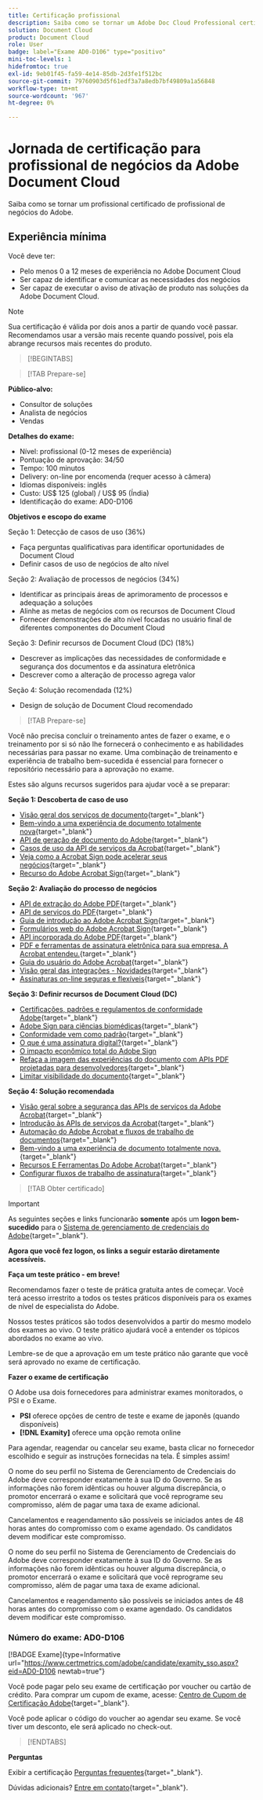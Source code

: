 ```yaml
---
title: Certificação profissional
description: Saiba como se tornar um Adobe Doc Cloud Professional certificado.
solution: Document Cloud
product: Document Cloud
role: User
badge: label="Exame AD0-D106" type="positivo"
mini-toc-levels: 1
hidefromtoc: true
exl-id: 9eb01f45-fa59-4e14-85db-2d3fe1f512bc
source-git-commit: 79760903d5f61edf3a7a8edb7bf49809a1a56848
workflow-type: tm+mt
source-wordcount: '967'
ht-degree: 0%

---
```


# Jornada de certificação para profissional de negócios da Adobe Document Cloud

Saiba como se tornar um profissional certificado de profissional de negócios do Adobe.

## Experiência mínima

Você deve ter:

* Pelo menos 0 a 12 meses de experiência no Adobe Document Cloud
* Ser capaz de identificar e comunicar as necessidades dos negócios
* Ser capaz de executar o aviso de ativação de produto nas soluções da Adobe Document Cloud.

>[!NOTE]
>
>Sua certificação é válida por dois anos a partir de quando você passar. Recomendamos usar a versão mais recente quando possível, pois ela abrange recursos mais recentes do produto.

>[!BEGINTABS]

>[!TAB Prepare-se]

**Público-alvo:**

* Consultor de soluções
* Analista de negócios
* Vendas

**Detalhes do exame:**

* Nível: profissional (0-12 meses de experiência)
* Pontuação de aprovação: 34/50
* Tempo: 100 minutos
* Delivery: on-line por encomenda (requer acesso à câmera)
* Idiomas disponíveis: inglês
* Custo: US$ 125 (global) / US$ 95 (Índia)
* Identificação do exame: AD0-D106

**Objetivos e escopo do exame**

Seção 1: Detecção de casos de uso (36%)

* Faça perguntas qualificativas para identificar oportunidades de Document Cloud
* Definir casos de uso de negócios de alto nível

Seção 2: Avaliação de processos de negócios (34%)

* Identificar as principais áreas de aprimoramento de processos e adequação a soluções
* Alinhe as metas de negócios com os recursos de Document Cloud
* Fornecer demonstrações de alto nível focadas no usuário final de diferentes componentes do Document Cloud

Seção 3: Definir recursos de Document Cloud (DC) (18%)

* Descrever as implicações das necessidades de conformidade e segurança dos documentos e da assinatura eletrônica
* Descrever como a alteração de processo agrega valor

Seção 4: Solução recomendada (12%)

* Design de solução de Document Cloud recomendado

>[!TAB Prepare-se]

Você não precisa concluir o treinamento antes de fazer o exame, e o treinamento por si só não lhe fornecerá o conhecimento e as habilidades necessárias para passar no exame. Uma combinação de treinamento e experiência de trabalho bem-sucedida é essencial para fornecer o repositório necessário para a aprovação no exame.

Estes são alguns recursos sugeridos para ajudar você a se preparar:

**Seção 1: Descoberta de caso de uso**

* [Visão geral dos serviços de documento](https://developer.adobe.com/document-services/docs/overview/){target="_blank"}
* [Bem-vindo a uma experiência de documento totalmente nova](https://www.adobe.com/documentcloud.html){target="_blank"}
* [API de geração de documento do Adobe](https://developer.adobe.com/document-services/apis/doc-generation){target="_blank"}
* [Casos de uso da API de serviços da Acrobat](https://developer.adobe.com/document-services/use-cases/agreements-and-contracts/legal-contracts/){target="_blank"}
* [Veja como a Acrobat Sign pode acelerar seus negócios](https://www.adobe.com/sign.html){target="_blank"}
* [Recurso do Adobe Acrobat Sign](https://www.adobe.com/sign/features.html){target="_blank"}

**Seção 2: Avaliação do processo de negócios**

* [API de extração do Adobe PDF](https://developer.adobe.com/document-services/apis/pdf-extract/){target="_blank"}
* [API de serviços do PDF](https://developer.adobe.com/document-services/docs/apis/){target="_blank"}
* [Guia de introdução ao Adobe Acrobat Sign](https://helpx.adobe.com/sign/using/get-started-guide.html){target="_blank"}
* [Formulários web do Adobe Acrobat Sign](https://helpx.adobe.com/sign/config/web-forms.html){target="_blank"}
* [API incorporada do Adobe PDF](https://developer.adobe.com/document-services/apis/pdf-embed/){target="_blank"}
* [PDF e ferramentas de assinatura eletrônica para sua empresa. A Acrobat entendeu.](https://www.adobe.com/acrobat/business.html){target="_blank"}
* [Guia do usuário do Adobe Acrobat](https://helpx.adobe.com/acrobat/user-guide.html){target="_blank"}
* [Visão geral das integrações - Novidades](https://experienceleague.adobe.com/docs/document-cloud-learn/sign-learning-hub/integrations/integrations-overview.html?lang=en#what%E2%80%99s-new){target="_blank"}
* [Assinaturas on-line seguras e flexíveis](https://www.adobe.com/sign/online-signature.html){target="_blank"}

**Seção 3: Definir recursos de Document Cloud (DC)**

* [Certificações, padrões e regulamentos de conformidade Adobe](https://www.adobe.com/trust/compliance/compliance-list.html){target="_blank"}
* [Adobe Sign para ciências biomédicas](https://www.adobe.com/content/dam/dx-dc/en/pdfs/adobe-sign-life-sciences-solution-brief-ue.pdf){target="_blank"}
* [Conformidade vem como padrão](https://www.adobe.com/documentcloud/resources/compliance.html){target="_blank"}
* [O que é uma assinatura digital?](https://www.adobe.com/sign/digital-signatures.html){target="_blank"}
* [O impacto econômico total do Adobe Sign](https://www.adobe.com/content/dam/dx-dc/pdf/total-economic-impact-adobe-sign-ue.pdf)
* [Refaça a imagem das experiências do documento com APIs PDF projetadas para desenvolvedores](https://developer.adobe.com/document-services){target="_blank"}
* [Limitar visibilidade do documento](https://helpx.adobe.com/sign/using/limited-document-visibility.html){target="_blank"}

**Seção 4: Solução recomendada**

* [Visão geral sobre a segurança das APIs de serviços da Adobe Acrobat](https://www.adobe.com/content/dam/cc/en/trust-center/ungated/whitepapers/doc-cloud/adobe-document-services-security-overview.pdf){target="_blank"}
* [Introdução às APIs de serviços da Acrobat](https://documentservices.adobe.com/dc-integration-creation-app-cdn/main.html){target="_blank"}
* [Automação do Adobe Acrobat e fluxos de trabalho de documentos](https://helpx.adobe.com/acrobat/kb/automation-and-document-workflows.html){target="_blank"}
* [Bem-vindo a uma experiência de documento totalmente nova.](https://www.adobe.com/documentcloud.html){target="_blank"}
* [Recursos E Ferramentas Do Adobe Acrobat](https://www.adobe.com/acrobat/features.html){target="_blank"}
* [Configurar fluxos de trabalho de assinatura](https://helpx.adobe.com/ca/sign/using/workflow-designer-signature-workflow.html){target="_blank"}

>[!TAB Obter certificado]

>[!IMPORTANT]
>
>As seguintes seções e links funcionarão **somente**  após um **logon bem-sucedido** para o [Sistema de gerenciamento de credenciais do Adobe](http://www.certmetrics.com/adobe){target="_blank"}.

**Agora que você fez logon, os links a seguir estarão diretamente acessíveis.**

**Faça um teste prático - em breve!**

Recomendamos fazer o teste de prática gratuita antes de começar. Você terá acesso irrestrito a todos os testes práticos disponíveis para os exames de nível de especialista do Adobe.

Nossos testes práticos são todos desenvolvidos a partir do mesmo modelo dos exames ao vivo. O teste prático ajudará você a entender os tópicos abordados no exame ao vivo.

Lembre-se de que a aprovação em um teste prático não garante que você será aprovado no exame de certificação.

**Fazer o exame de certificação**

O Adobe usa dois fornecedores para administrar exames monitorados, o PSI e o Exame.

* **PSI** oferece opções de centro de teste e exame de japonês (quando disponíveis)
* **[!DNL Examity]** oferece uma opção remota online

Para agendar, reagendar ou cancelar seu exame, basta clicar no fornecedor escolhido e seguir as instruções fornecidas na tela. É simples assim!

O nome do seu perfil no Sistema de Gerenciamento de Credenciais do Adobe deve corresponder exatamente à sua ID do Governo. Se as informações não forem idênticas ou houver alguma discrepância, o promotor encerrará o exame e solicitará que você reprograme seu compromisso, além de pagar uma taxa de exame adicional.

Cancelamentos e reagendamento são possíveis se iniciados antes de 48 horas antes do compromisso com o exame agendado. Os candidatos devem modificar este compromisso.

O nome do seu perfil no Sistema de Gerenciamento de Credenciais do Adobe deve corresponder exatamente à sua ID do Governo. Se as informações não forem idênticas ou houver alguma discrepância, o promotor encerrará o exame e solicitará que você reprograme seu compromisso, além de pagar uma taxa de exame adicional.

Cancelamentos e reagendamento são possíveis se iniciados antes de 48 horas antes do compromisso com o exame agendado. Os candidatos devem modificar este compromisso.

### Número do exame: AD0-D106

[!BADGE Exame]{type=Informative url="https://www.certmetrics.com/adobe/candidate/examity_sso.aspx?eid=AD0-D106 newtab=true"}

Você pode pagar pelo seu exame de certificação por voucher ou cartão de crédito. Para comprar um cupom de exame, acesse: [Centro de Cupom de Certificação Adobe](https://market.xvoucher.com/adobe/global){target="_blank"}.

Você pode aplicar o código do voucher ao agendar seu exame. Se você tiver um desconto, ele será aplicado no check-out.

>[!ENDTABS]

**Perguntas**

Exibir a certificação [Perguntas frequentes](https://experienceleague.adobe.com/docs/certification/certification/faq.html?lang=en){target="_blank"}.

Dúvidas adicionais? [Entre em contato](mailto:certif@adobe.com){target="_blank"}.

